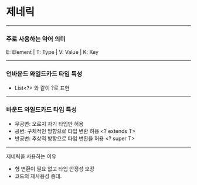 # 제네릭

--- 
### 주로 사용하는 약어 의미

E: Element | T: Type | V: Value | K: Key

--- 
### 언바운드 와일드카드 타입 특성
 - List<?> 와 같이 ?로 표현

--- 
### 바운드 와일드카드 타입 특성
 - 무공변: 오로지 자기 타입만 허용
 - 공변: 구체적인 방향으로 타입 변환 허용 <? extends T>
 - 반공변: 추상적 방향으로 타입 변환을 허용 <? super T>

--- 
제네릭을 사용하는 이유

 - 형 변환이 필요 없고 타입 안정성 보장
 - 코드의 재사용성 증대.
